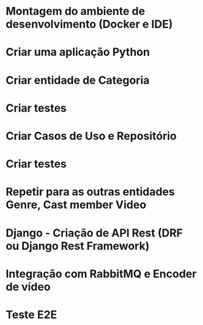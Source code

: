 # Montagem do ambiente de desenvolvimento (Docker e IDE)
# Criar uma aplicação Python
# Criar entidade de Categoria
# Criar testes
# Criar Casos de Uso e Repositório
# Criar testes

# Repetir para as outras entidades Genre, Cast member Video

# Django - Criação de API Rest (DRF ou Django Rest Framework)
# Integração com RabbitMQ e Encoder de vídeo
# Teste E2E